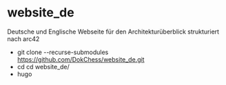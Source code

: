# website_de
Deutsche und Englische Webseite für den Architekturüberblick strukturiert nach arc42

* git clone --recurse-submodules https://github.com/DokChess/website_de.git
* cd cd website_de/
* hugo

